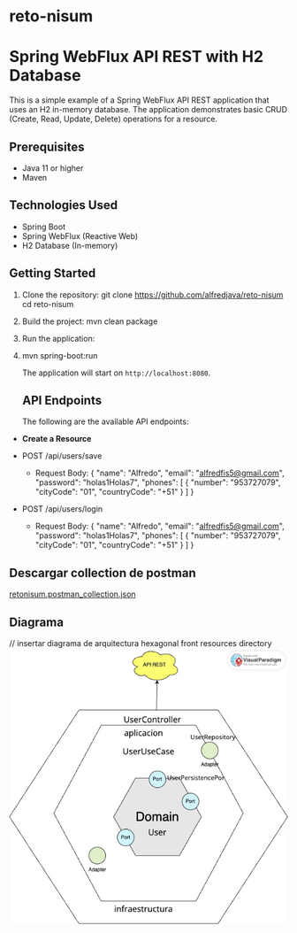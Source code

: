 # reto-nisum
# Spring WebFlux API REST with H2 Database

This is a simple example of a Spring WebFlux API REST application that uses an H2 in-memory database. The application demonstrates basic CRUD (Create, Read, Update, Delete) operations for a resource.

## Prerequisites

- Java 11 or higher
- Maven

## Technologies Used

- Spring Boot
- Spring WebFlux (Reactive Web)
- H2 Database (In-memory)

## Getting Started

1. Clone the repository:
   git clone https://github.com/alfredjava/reto-nisum
   cd reto-nisum
2. Build the project:
   mvn clean package
3. Run the application:
4. mvn spring-boot:run

    The application will start on `http://localhost:8080`.
    
    ## API Endpoints
    
    The following are the available API endpoints:

- **Create a Resource**
- POST /api/users/save
  - Request Body:
    {
    "name": "Alfredo",
    "email": "alfredfis5@gmail.com",
    "password": "holas1Holas7",
    "phones": [
    {
    "number": "953727079",
    "cityCode": "01",
    "countryCode": "+51"
    }
    ]
    }

- POST /api/users/login
    - Request Body:
      {
      "name": "Alfredo",
      "email": "alfredfis5@gmail.com",
      "password": "holas1Holas7",
      "phones": [
      {
      "number": "953727079",
      "cityCode": "01",
      "countryCode": "+51"
      }
      ]
      }
## Descargar collection de postman
[retonisum.postman_collection.json](retonisum.postman_collection.json)
## Diagrama
// insertar diagrama de arquitectura hexagonal front resources directory
![HexagonalArchitectureNisum.jpg](HexagonalArchitectureNisum.jpg)
